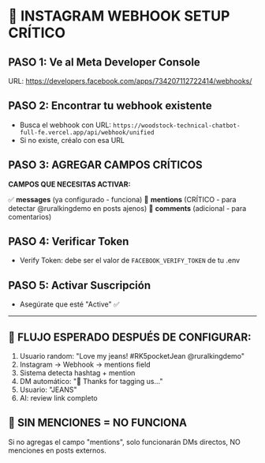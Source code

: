 # 🔧 INSTAGRAM WEBHOOK SETUP CRÍTICO

## PASO 1: Ve al Meta Developer Console
URL: https://developers.facebook.com/apps/734207112722414/webhooks/

## PASO 2: Encontrar tu webhook existente
- Busca el webhook con URL: `https://woodstock-technical-chatbot-full-fe.vercel.app/api/webhook/unified`
- Si no existe, créalo con esa URL

## PASO 3: AGREGAR CAMPOS CRÍTICOS
**CAMPOS QUE NECESITAS ACTIVAR:**

✅ **messages** (ya configurado - funciona)
🔴 **mentions** (CRÍTICO - para detectar @ruralkingdemo en posts ajenos)
🔴 **comments** (adicional - para comentarios)

## PASO 4: Verificar Token
- Verify Token: debe ser el valor de `FACEBOOK_VERIFY_TOKEN` de tu .env

## PASO 5: Activar Suscripción
- Asegúrate que esté "Active" ✅

---

## 🎯 FLUJO ESPERADO DESPUÉS DE CONFIGURAR:

1. Usuario random: "Love my jeans! #RK5pocketJean @ruralkingdemo"
2. Instagram → Webhook → mentions field
3. Sistema detecta hashtag + mention
4. DM automático: "🎉 Thanks for tagging us..."
5. Usuario: "JEANS"
6. AI: review link completo

## 🚨 SIN MENCIONES = NO FUNCIONA
Si no agregas el campo "mentions", solo funcionarán DMs directos, NO menciones en posts externos.

